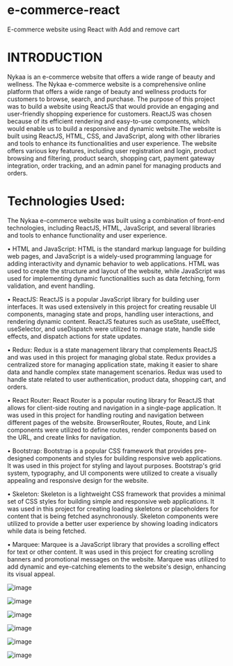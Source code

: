# e-commerce-react

E-commerce website using React with Add and remove cart 

# INTRODUCTION

Nykaa is an e-commerce website that offers a wide range of beauty and wellness. The Nykaa e-commerce website is a comprehensive online platform that offers a wide range of beauty and wellness products for customers to browse, search, and purchase.  The purpose of this project was to build a website using ReactJS that would provide an engaging and user-friendly shopping experience for customers. ReactJS was chosen because of its efficient rendering and easy-to-use components, which would enable us to build a responsive and dynamic website.The website is built using ReactJS, HTML, CSS, and JavaScript, along with other libraries and tools to enhance its functionalities and user experience. The website offers various key features, including user registration and login, product browsing and filtering, product search, shopping cart, payment gateway integration, order tracking, and an admin panel for managing products and orders.


# Technologies Used:

The Nykaa e-commerce website was built using a combination of front-end technologies, including ReactJS, HTML, JavaScript, and several libraries and tools to enhance functionality and user experience.

•	HTML and JavaScript: HTML is the standard markup language for building web pages, and JavaScript is a widely-used programming language for adding interactivity and dynamic behavior to web applications. HTML was used to create the structure and layout of the website, while JavaScript was used for implementing dynamic functionalities such as data fetching, form validation, and event handling.

•	ReactJS: ReactJS is a popular JavaScript library for building user interfaces. It was used extensively in this project for creating reusable UI components, managing state and props, handling user interactions, and rendering dynamic content. ReactJS features such as useState, useEffect, useSelector, and useDispatch were utilized to manage state, handle side effects, and dispatch actions for state updates.

•	Redux: Redux is a state management library that complements ReactJS and was used in this project for managing global state. Redux provides a centralized store for managing application state, making it easier to share data and handle complex state management scenarios. Redux was used to handle state related to user authentication, product data, shopping cart, and orders.

•	React Router: React Router is a popular routing library for ReactJS that allows for client-side routing and navigation in a single-page application. It was used in this project for handling routing and navigation between different pages of the website. BrowserRouter, Routes, Route, and Link components were utilized to define routes, render components based on the URL, and create links for navigation.

•	Bootstrap: Bootstrap is a popular CSS framework that provides pre-designed components and styles for building responsive web applications. It was used in this project for styling and layout purposes. Bootstrap's grid system, typography, and UI components were utilized to create a visually appealing and responsive design for the website.

•	Skeleton: Skeleton is a lightweight CSS framework that provides a minimal set of CSS styles for building simple and responsive web applications. It was used in this project for creating loading skeletons or placeholders for content that is being fetched asynchronously. Skeleton components were utilized to provide a better user experience by showing loading indicators while data is being fetched.

•	Marquee: Marquee is a JavaScript library that provides a scrolling effect for text or other content. It was used in this project for creating scrolling banners and promotional messages on the website. Marquee was utilized to add dynamic and eye-catching elements to the website's design, enhancing its visual appeal.




![image](https://user-images.githubusercontent.com/103017387/234261903-b04f7cdc-c57e-49c1-882a-7f14e59482ea.png)

![image](https://user-images.githubusercontent.com/103017387/234261920-03c9891e-a9b6-4a23-a2d4-c3b0d108e6c3.png)

![image](https://user-images.githubusercontent.com/103017387/234261953-d71f5acc-b16a-4db6-a2e6-43775158d245.png)

![image](https://user-images.githubusercontent.com/103017387/234261936-907e9a80-b58c-4fed-80d1-b1994b520e1b.png)

![image](https://user-images.githubusercontent.com/103017387/234261964-c16dfd95-2f5f-45e4-aabb-84eac6c72af6.png)

![image](https://user-images.githubusercontent.com/103017387/234261980-0c610a5b-7ac9-42f0-bde8-844dc92da6f8.png)
